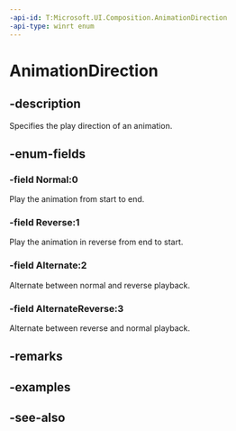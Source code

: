 ```yaml
---
-api-id: T:Microsoft.UI.Composition.AnimationDirection
-api-type: winrt enum
---
```


<!-- Enumeration syntax
public enum Windows.UI.Composition.AnimationDirection : int
-->

# AnimationDirection

## -description
Specifies the play direction of an animation.

## -enum-fields
### -field Normal:0
Play the animation from start to end.

### -field Reverse:1
Play the animation in reverse from end to start.

### -field Alternate:2
Alternate between normal and reverse playback.

### -field AlternateReverse:3
Alternate between reverse and normal playback.


## -remarks

## -examples

## -see-also
